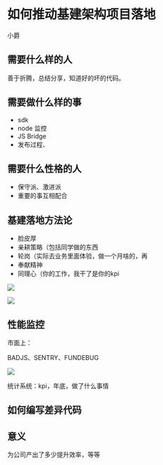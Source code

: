 # 如何推动基建架构项目落地

小爵

## 需要什么样的人

善于折腾，总结分享，知道好的坏的代码。

## 需要做什么样的事

- sdk
- node 监控
- JS Bridge
- 发布过程、

## 需要什么性格的人

- 保守派、激进派
- 重要的事互相配合

## 基建落地方法论

- 脸皮厚
- 亲耕策略（包括同学做的东西
- 轮岗（实际去业务里面体验，做一个月啥的，再
- 奉献精神
- 同理心（你的工作，我干了是你的kpi



![](https://file.wangsijie.top/blog/20200229133213.png)

![](https://file.wangsijie.top/blog/20200229133304.png)



## 性能监控

市面上：

BADJS、SENTRY、FUNDEBUG



![](https://file.wangsijie.top/blog/20200229134233.png)

统计系统：kpi，年底，做了什么事情



## 如何编写差异代码



## 意义

为公司产出了多少提升效率，等等


